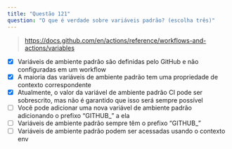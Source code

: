 ```yaml
---
title: "Questão 121"
question: "O que é verdade sobre variáveis padrão? (escolha três)"
---
```



> https://docs.github.com/en/actions/reference/workflows-and-actions/variables
- [x] Variáveis de ambiente padrão são definidas pelo GitHub e não configuradas em um workflow
- [x] A maioria das variáveis de ambiente padrão tem uma propriedade de contexto correspondente
- [x] Atualmente, o valor da variável de ambiente padrão CI pode ser sobrescrito, mas não é garantido que isso será sempre possível
- [ ] Você pode adicionar uma nova variável de ambiente padrão adicionando o prefixo “GITHUB_” a ela
- [ ] Variáveis de ambiente padrão sempre têm o prefixo “GITHUB_”
- [ ] Variáveis de ambiente padrão podem ser acessadas usando o contexto env
